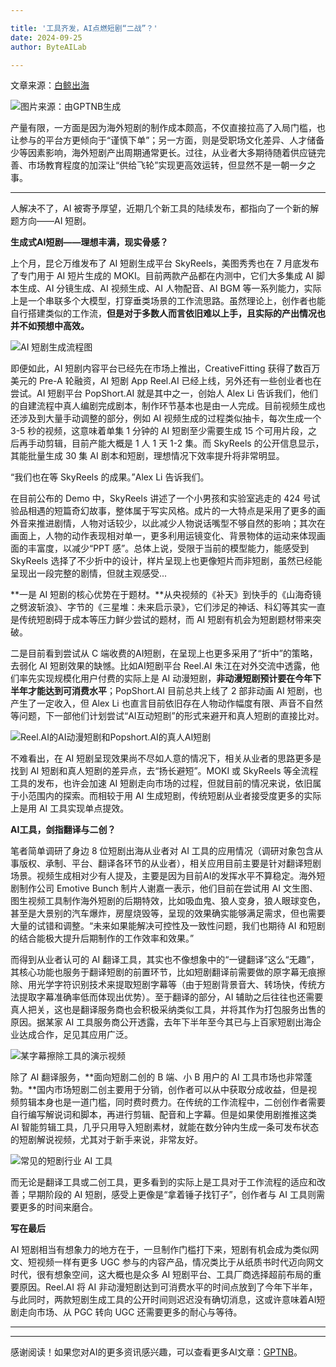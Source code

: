 ```yaml
---

title: '工具齐发，AI点燃短剧“二战”？'
date: 2024-09-25
author: ByteAILab

---
```


文章来源：[白鲸出海](https://mp.weixin.qq.com/s/vSVhK2we-IGPRCBbryEjIw)

![图片来源：由GPTNB生成](http://www.jesonc.com/upload/8FD7B96F5E34993C64020C0DB54F4C00/1727147595175/lo6WHaM09IqV5nCecRWPFyjpbb3r.png)

产量有限，一方面是因为海外短剧的制作成本颇高，不仅直接拉高了入局门槛，也让参与的平台方更倾向于“谨慎下单”；另一方面，则是受职场文化差异、人才储备少等因素影响，海外短剧产出周期通常更长。过往，从业者大多期待随着供应链完善、市场教育程度的加深让“供给飞轮”实现更高效运转，但显然不是一朝一夕之事。

---


人解决不了，AI 被寄予厚望，近期几个新工具的陆续发布，都指向了一个新的解题方向——AI 短剧。

**生成式AI短剧——理想丰满，现实骨感？**

上个月，昆仑万维发布了 AI 短剧生成平台 SkyReels，美图秀秀也在 7 月底发布了专门用于 AI 短片生成的 MOKI。目前两款产品都在内测中，它们大多集成 AI 脚本生成、AI 分镜生成、AI 视频生成、AI 人物配音、AI BGM 等一系列能力，实际上是一个串联多个大模型，打穿垂类场景的工作流思路。虽然理论上，创作者也能自行搭建类似的工作流，**但是对于多数人而言依旧难以上手，且实际的产出情况也并不如预想中高效。**

![AI 短剧生成流程图](http://www.jesonc.com/FiBZt9kNgzvHIVAVUxI6WYKLDUjk)

即便如此，AI 短剧内容平台已经先在市场上推出，CreativeFitting 获得了数百万美元的 Pre-A 轮融资，AI 短剧 App Reel.AI 已经上线，另外还有一些创业者也在尝试。AI 短剧平台 PopShort.AI 就是其中之一，创始人 Alex Li 告诉我们，他们的自建流程中真人编剧完成剧本，制作环节基本也是由一人完成。目前视频生成也还涉及到大量手动调整的部分，例如 AI 视频生成的过程类似抽卡，每次生成一个 3-5 秒的视频，这意味着单集 1 分钟的 AI 短剧至少需要生成 15 个可用片段，之后再手动剪辑，目前产能大概是 1 人 1 天 1-2 集。而 SkyReels 的公开信息显示，其能批量生成 30 集 AI 剧本和短剧，理想情况下效率提升将非常明显。

“我们也在等 SkyReels 的成果。”Alex Li 告诉我们。

在目前公布的 Demo 中，SkyReels 讲述了一个小男孩和实验室逃走的 424 号试验品相遇的短篇奇幻故事，整体属于写实风格。成片的一大特点是采用了更多的画外音来推进剧情，人物对话较少，以此减少人物说话嘴型不够自然的影响；其次在画面上，人物的动作表现相对单一，更多利用运镜变化、背景物体的运动来体现画面的丰富度，以减少“PPT 感”。总体上说，受限于当前的模型能力，能感受到 SkyReels 选择了不少折中的设计，样片呈现上也更像短片而非短剧，虽然已经能呈现出一段完整的剧情，但就主观感受...

**一是 AI 短剧的核心优势在于题材。**从央视频的《补天》到快手的《山海奇镜之劈波斩浪》、字节的《三星堆：未来启示录》，它们涉足的神话、科幻等其实一直是传统短剧碍于成本等压力鲜少尝试的题材，而 AI 短剧有机会为短剧题材带来突破。

二是目前看到尝试从 C 端收费的AI短剧，在呈现上也更多采用了“折中”的策略，去弱化 AI 短剧效果的缺憾。比如AI短剧平台 Reel.AI 朱江在对外交流中透露，他们率先实现规模化用户付费的实际上是 AI 动漫短剧，**非动漫短剧预计要在今年下半年才能达到可消费水平**；PopShort.AI 目前总共上线了 2 部非动画 AI 短剧，也产生了一定收入，但 Alex Li 也直言目前依旧存在人物动作幅度有限、声音不自然等问题，下一部他们计划尝试“AI互动短剧”的形式来避开和真人短剧的直接比对。

![Reel.AI的AI动漫短剧和Popshort.AI的真人AI短剧](http://www.jesonc.com/FivGcyOUVgMmt4hhvyD0y8mTefb8)

不难看出，在 AI 短剧呈现效果尚不尽如人意的情况下，相关从业者的思路更多是找到 AI 短剧和真人短剧的差异点，去“扬长避短”。MOKI 或 SkyReels 等全流程工具的发布，也许会加速 AI 短剧走向市场的过程，但就目前的情况来说，依旧属于小范围内的探索。而相较于用 AI 生成短剧，传统短剧从业者接受度更多的实际上是用 AI 工具实现单点提效。

**AI工具，剑指翻译与二创？**

笔者简单调研了身边 8 位短剧出海从业者对 AI 工具的应用情况（调研对象包含从事版权、承制、平台、翻译各环节的从业者），相关应用目前主要是针对翻译短剧场景。视频生成相对少有人提及，主要是因为目前AI的发挥水平不算稳定。海外短剧制作公司 Emotive Bunch 制片人谢嘉一表示，他们目前在尝试用 AI 文生图、图生视频工具制作海外短剧的后期特效，比如吸血鬼、狼人变身，狼人眼球变色，甚至是大景别的汽车爆炸，房屋烧毁等，呈现的效果确实能够满足需求，但也需要大量的试错和调整。“未来如果能解决可控性及一致性问题，我们也期待 AI 和短剧的结合能极大提升后期制作的工作效率和效果。”

而得到从业者认可的 AI 翻译工具，其实也不像想象中的“一键翻译”这么“无趣”，其核心功能也服务于翻译短剧的前置环节，比如短剧翻译前需要做的原字幕无痕擦除、用光学字符识别技术来提取短剧字幕等（由于短剧背景音大、转场快，传统方法提取字幕准确率低而体现出优势）。至于翻译的部分，AI 辅助之后往往也还需要真人把关，这也是翻译服务商也会积极采纳类似工具，并将其作为打包服务出售的原因。据某家 AI 工具服务商公开透露，去年下半年至今其已与上百家短剧出海企业达成合作，足见其应用广泛。

![某字幕擦除工具的演示视频](http://www.jesonc.com/Fn8E5QuL_xziCe5MSnrhKjifYjx4)

除了 AI 翻译服务，**面向短剧二创的 B 端、小 B 用户的 AI 工具市场也非常蓬勃。**国内市场短剧二创主要用于分销，创作者可以从中获取分成收益，但是视频剪辑本身也是一道门槛，同时费时费力。在传统的工作流程中，二创创作者需要自行编写解说词和脚本，再进行剪辑、配音和上字幕。但是如果使用剧推推这类 AI 智能剪辑工具，几乎只用导入短剧素材，就能在数分钟内生成一条可发布状态的短剧解说视频，尤其对于新手来说，非常友好。

![常见的短剧行业 AI 工具](http://www.jesonc.com/FgtacUCPPwRzFBgKHVMberNmfz9u)

而无论是翻译工具或二创工具，更多看到的实际上是工具对于工作流程的适应和改善；早期阶段的 AI 短剧，感受上更像是“拿着锤子找钉子”，创作者与 AI 工具则需要更多的时间来磨合。

**写在最后**

AI 短剧相当有想象力的地方在于，一旦制作门槛打下来，短剧有机会成为类似网文、短视频一样有更多 UGC 参与的内容产品，情况类比于从纸质书时代迈向网文时代，很有想象空间，这大概也是众多 AI 短剧平台、工具厂商选择超前布局的重要原因。Reel.AI 将 AI 非动漫短剧达到可消费水平的时间点放到了今年下半年，与此同时，两款短剧生成工具的公开时间则迟迟没有确切消息，这或许意味着AI短剧走向市场、从 PGC 转向 UGC 还需要更多的耐心与等待。

---
---
感谢阅读！如果您对AI的更多资讯感兴趣，可以查看更多AI文章：[GPTNB](https://gptnb.com)。